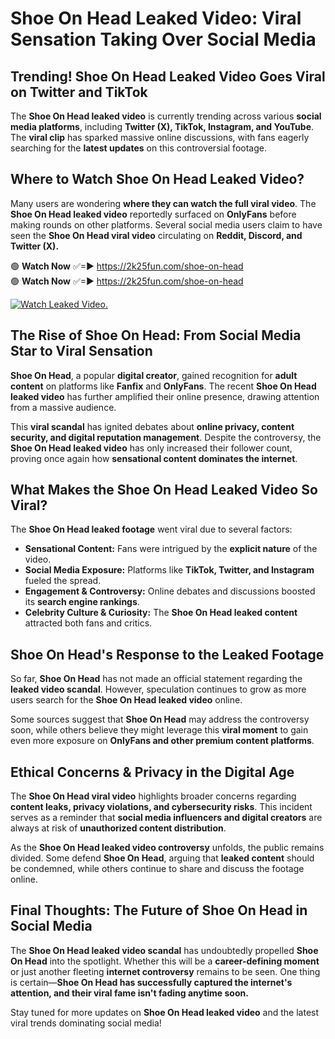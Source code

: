 # Shoe On Head Leaked Video: Viral Sensation Taking Over Social Media

## **Trending! Shoe On Head Leaked Video Goes Viral on Twitter and TikTok**
The **Shoe On Head leaked video** is currently trending across various **social media platforms**, including **Twitter (X), TikTok, Instagram, and YouTube**. The **viral clip** has sparked massive online discussions, with fans eagerly searching for the **latest updates** on this controversial footage.

## **Where to Watch Shoe On Head Leaked Video?**
Many users are wondering **where they can watch the full viral video**. The **Shoe On Head leaked video** reportedly surfaced on **OnlyFans** before making rounds on other platforms. Several social media users claim to have seen the **Shoe On Head viral video** circulating on **Reddit, Discord, and Twitter (X).**

🟢 **Watch Now** ✅=► https://2k25fun.com/shoe-on-head  
🟢 **Watch Now** ✅=► https://2k25fun.com/shoe-on-head  

[![Watch Leaked Video.](https://miro.medium.com/v2/resize:fit:828/format:webp/1*cilzJN44JGOrTw9NJCrNHA.gif "Watch Leaked Video")](https://2k25fun.com/shoe-on-head)

## **The Rise of Shoe On Head: From Social Media Star to Viral Sensation**
**Shoe On Head**, a popular **digital creator**, gained recognition for **adult content** on platforms like **Fanfix** and **OnlyFans**. The recent **Shoe On Head leaked video** has further amplified their online presence, drawing attention from a massive audience.

This **viral scandal** has ignited debates about **online privacy, content security, and digital reputation management**. Despite the controversy, the **Shoe On Head leaked video** has only increased their follower count, proving once again how **sensational content dominates the internet**.

## **What Makes the Shoe On Head Leaked Video So Viral?**
The **Shoe On Head leaked footage** went viral due to several factors:
- **Sensational Content:** Fans were intrigued by the **explicit nature** of the video.
- **Social Media Exposure:** Platforms like **TikTok, Twitter, and Instagram** fueled the spread.
- **Engagement & Controversy:** Online debates and discussions boosted its **search engine rankings**.
- **Celebrity Culture & Curiosity:** The **Shoe On Head leaked content** attracted both fans and critics.

## **Shoe On Head's Response to the Leaked Footage**
So far, **Shoe On Head** has not made an official statement regarding the **leaked video scandal**. However, speculation continues to grow as more users search for the **Shoe On Head leaked video** online.

Some sources suggest that **Shoe On Head** may address the controversy soon, while others believe they might leverage this **viral moment** to gain even more exposure on **OnlyFans and other premium content platforms**.

## **Ethical Concerns & Privacy in the Digital Age**
The **Shoe On Head viral video** highlights broader concerns regarding **content leaks, privacy violations, and cybersecurity risks**. This incident serves as a reminder that **social media influencers and digital creators** are always at risk of **unauthorized content distribution**.

As the **Shoe On Head leaked video controversy** unfolds, the public remains divided. Some defend **Shoe On Head**, arguing that **leaked content** should be condemned, while others continue to share and discuss the footage online.

## **Final Thoughts: The Future of Shoe On Head in Social Media**
The **Shoe On Head leaked video scandal** has undoubtedly propelled **Shoe On Head** into the spotlight. Whether this will be a **career-defining moment** or just another fleeting **internet controversy** remains to be seen. One thing is certain—**Shoe On Head has successfully captured the internet's attention, and their viral fame isn't fading anytime soon.**

Stay tuned for more updates on **Shoe On Head leaked video** and the latest viral trends dominating social media!